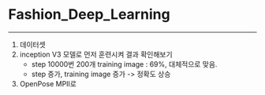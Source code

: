 # Fashion_Deep_Learning
-------------------------
1. 데이터셋 
2. inception V3 모델로 먼저 훈련시켜 결과 확인해보기
    - step 10000번 200개 training image : 69%, 대체적으로 맞음.
    - step 증가, training image 증가 -> 정확도 상승 
3. OpenPose MPII로 
